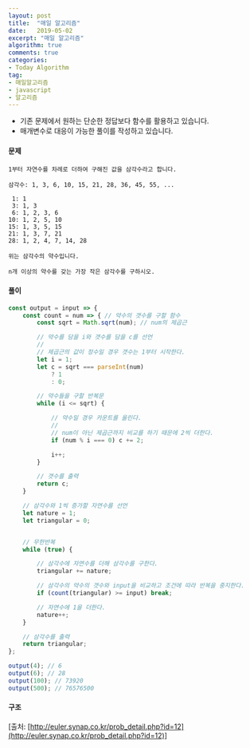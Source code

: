 ```yaml
---
layout: post
title:  "매일 알고리즘"
date:   2019-05-02
excerpt: "매일 알고리즘"
algorithm: true
comments: true
categories:
- Today Algorithm
tag:
- 매일알고리즘
- javascript
- 알고리즘
---
```


* 기존 문제에서 원하는 단순한 정답보다 함수를 활용하고 있습니다.
* 매개변수로 대응이 가능한 풀이를 작성하고 있습니다.

#### 문제
```
1부터 자연수를 차례로 더하여 구해진 값을 삼각수라고 합니다.

삼각수: 1, 3, 6, 10, 15, 21, 28, 36, 45, 55, ...

 1: 1
 3: 1, 3
 6: 1, 2, 3, 6
10: 1, 2, 5, 10
15: 1, 3, 5, 15
21: 1, 3, 7, 21
28: 1, 2, 4, 7, 14, 28

위는 삼각수의 약수입니다.

n개 이상의 약수를 갖는 가장 작은 삼각수를 구하시오.
```

#### 풀이
```javascript
const output = input => {
	const count = num => { // 약수의 갯수를 구할 함수
		const sqrt = Math.sqrt(num); // num의 제곱근

    	// 약수를 담을 i와 갯수를 담을 c를 선언
    	//
    	// 제곱근의 값이 정수일 경우 갯수는 1부터 시작한다.
		let i = 1;
		let c = sqrt === parseInt(num)
			? 1
			: 0;

		// 약수들을 구할 반복문
		while (i <= sqrt) {

			// 약수일 경우 카운트를 올린다.
			//
			// num이 아닌 제곱근까지 비교를 하기 때문에 2씩 더한다.
			if (num % i === 0) c += 2;

			i++;
		}

		// 갯수를 출력
		return c;
	}

	// 삼각수와 1씩 증가할 자연수를 선언
	let nature = 1;
	let triangular = 0;


	// 무한반복
	while (true) {

		// 삼각수에 자연수를 더해 삼각수를 구한다.
		triangular += nature;

		// 삼각수의 약수의 갯수와 input을 비교하고 조건에 따라 반복을 중지한다.
		if (count(triangular) >= input) break;

		// 자연수에 1을 더한다.
		nature++;
	}

	// 삼각수를 출력
	return triangular;
};

output(4); // 6
output(6); // 28
output(100); // 73920
output(500); // 76576500
```

#### 구조
<!-- ![결과 이미지 1]({{ site.url }}/images/algorithm/11/diagram.png) -->

[출처: [http://euler.synap.co.kr/prob_detail.php?id=12](http://euler.synap.co.kr/prob_detail.php?id=12)]
